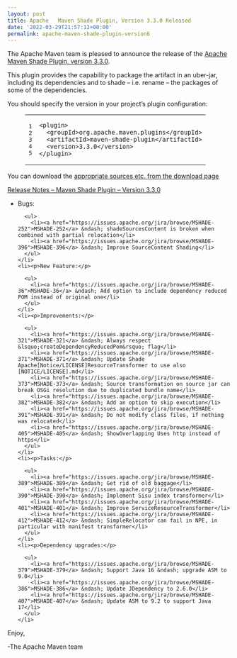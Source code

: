 ```yaml
---
layout: post
title: Apache   Maven Shade Plugin, Version 3.3.0 Released
date: '2022-03-29T21:57:12+00:00'
permalink: apache-maven-shade-plugin-version6
---
```

<div class="entry-content"><p>The Apache Maven team is pleased to announce the release of the <a href="https://maven.apache.org/plugins/maven-shade-plugin/">Apache
  Maven Shade Plugin, version 3.3.0</a>.</p>

  <p>This plugin provides the capability to package the artifact in an uber-jar,
    including its dependencies and to shade &ndash; i.e. rename &ndash; the packages of some of
    the dependencies.</p>

  <p>You should specify the version in your project&rsquo;s plugin configuration:</p>

  <figure class='code'><figcaption><span></span></figcaption><div class="highlight"><table><tr><td class="gutter"><pre class="line-numbers"><span class='line-number'>1</span>
<span class='line-number'>2</span>
<span class='line-number'>3</span>
<span class='line-number'>4</span>
<span class='line-number'>5</span>
</pre></td><td class='code'><pre><code class='xml'><span class='line'><span class="nt">&lt;plugin&gt;</span>
</span><span class='line'>  <span class="nt">&lt;groupId&gt;</span>org.apache.maven.plugins<span class="nt">&lt;/groupId&gt;</span>
</span><span class='line'>  <span class="nt">&lt;artifactId&gt;</span>maven-shade-plugin<span class="nt">&lt;/artifactId&gt;</span>
</span><span class='line'>  <span class="nt">&lt;version&gt;</span>3.3.0<span class="nt">&lt;/version&gt;</span>
</span><span class='line'><span class="nt">&lt;/plugin&gt;</span>
</span></code></pre></td></tr></table></div></figure>


  <p>You can download the <a href="https://maven.apache.org/plugins/maven-shade-plugin/download.cgi">appropriate sources etc. from the download page</a></p>

  <!-- more -->


  <p><a href="https://issues.apache.org/jira/secure/ReleaseNote.jspa?version=12348391&amp;styleName=Text&amp;projectId=12317921">Release Notes &ndash; Maven Shade Plugin &ndash; Version 3.3.0</a></p>

  <ul>
    <li><p>Bugs:</p>

      <ul>
        <li><a href="https://issues.apache.org/jira/browse/MSHADE-252">MSHADE-252</a> &ndash; shadeSourcesContent is broken when combined with partial relocation</li>
        <li><a href="https://issues.apache.org/jira/browse/MSHADE-396">MSHADE-396</a> &ndash; Improve SourceContent Shading</li>
      </ul>
    </li>
    <li><p>New Feature:</p>

      <ul>
        <li><a href="https://issues.apache.org/jira/browse/MSHADE-36">MSHADE-36</a> &ndash; Add option to include dependency reduced POM instead of original one</li>
      </ul>
    </li>
    <li><p>Improvements:</p>

      <ul>
        <li><a href="https://issues.apache.org/jira/browse/MSHADE-321">MSHADE-321</a> &ndash; Always respect &lsquo;createDependencyReducedPom&rsquo; flag</li>
        <li><a href="https://issues.apache.org/jira/browse/MSHADE-371">MSHADE-371</a> &ndash; Update Shade Apache[Notice/LICENSE]ResourceTransformer to use also [NOTICE/LICENSE].md</li>
        <li><a href="https://issues.apache.org/jira/browse/MSHADE-373">MSHADE-373</a> &ndash; Source transformation on source jar can break OSGi resolution due to duplicated bundle name</li>
        <li><a href="https://issues.apache.org/jira/browse/MSHADE-382">MSHADE-382</a> &ndash; Add an option to skip execution</li>
        <li><a href="https://issues.apache.org/jira/browse/MSHADE-391">MSHADE-391</a> &ndash; Do not modify class files, if nothing was relocated</li>
        <li><a href="https://issues.apache.org/jira/browse/MSHADE-405">MSHADE-405</a> &ndash; ShowOverlapping Uses http instead of https</li>
      </ul>
    </li>
    <li><p>Tasks:</p>

      <ul>
        <li><a href="https://issues.apache.org/jira/browse/MSHADE-389">MSHADE-389</a> &ndash; Get rid of old baggage</li>
        <li><a href="https://issues.apache.org/jira/browse/MSHADE-390">MSHADE-390</a> &ndash; Implement Sisu index transformer</li>
        <li><a href="https://issues.apache.org/jira/browse/MSHADE-401">MSHADE-401</a> &ndash; Improve ServiceResourceTransformer</li>
        <li><a href="https://issues.apache.org/jira/browse/MSHADE-412">MSHADE-412</a> &ndash; SimpleRelocator can fail in NPE, in particular with manifest transformer</li>
      </ul>
    </li>
    <li><p>Dependency upgrades:</p>

      <ul>
        <li><a href="https://issues.apache.org/jira/browse/MSHADE-379">MSHADE-379</a> &ndash; Support Java 16 &ndash; upgrade ASM to 9.0</li>
        <li><a href="https://issues.apache.org/jira/browse/MSHADE-386">MSHADE-386</a> &ndash; Update JDependency to 2.6.0</li>
        <li><a href="https://issues.apache.org/jira/browse/MSHADE-407">MSHADE-407</a> &ndash; Update ASM to 9.2 to support Java 17</li>
      </ul>
    </li>
  </ul>


  <p>Enjoy,</p>

  <p>-The Apache Maven team</p>
</div>
